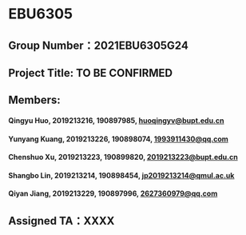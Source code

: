 # EBU6305
## Group Number：2021EBU6305G24
## Project Title: TO BE CONFIRMED
## Members:
#### Qingyu Huo, 2019213216, 190897985, huoqingyv@bupt.edu.cn
#### Yunyang Kuang, 2019213226, 190898074, 1993911430@qq.com
#### Chenshuo Xu, 2019213223, 190899820, 2019213223@bupt.edu.cn
#### Shangbo Lin, 2019213214, 190898454, jp2019213214@qmul.ac.uk
#### Qiyan Jiang, 2019213229, 190897996, 2627360979@qq.com
## Assigned TA：XXXX
